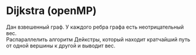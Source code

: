 # Dijkstra (openMP)
Дан взвешенный граф. У каждого ребра графа есть неотрицательный вес. 
<br>Распараллелить алгоритм Дейкстры, который находит кратчайший путь от одной вершины к другой и выводит вес. 
